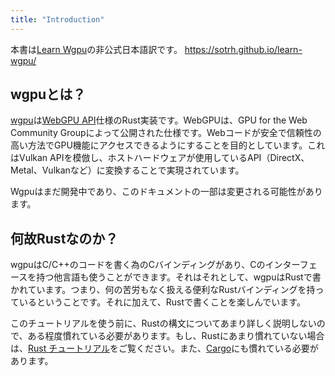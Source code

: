 ```yaml
---
title: "Introduction"
---
```


本書は[Learn Wgpu](https://sotrh.github.io/learn-wgpu/)の非公式日本語訳です。
https://sotrh.github.io/learn-wgpu/

## wgpuとは？
[wgpu](https://github.com/gfx-rs/wgpu)は[WebGPU API](https://gpuweb.github.io/gpuweb/)仕様のRust実装です。WebGPUは、GPU for the Web Community Groupによって公開された仕様です。Webコードが安全で信頼性の高い方法でGPU機能にアクセスできるようにすることを目的としています。これはVulkan APIを模倣し、ホストハードウェアが使用しているAPI（DirectX、Metal、Vulkanなど）に変換することで実現されています。

Wgpuはまだ開発中であり、このドキュメントの一部は変更される可能性があります。

## 何故Rustなのか？
wgpuはC/C++のコードを書く為のCバインディングがあり、Cのインターフェースを持つ他言語も使うことができます。それはそれとして、wgpuはRustで書かれています。つまり、何の苦労もなく扱える便利なRustバインディングを持っているということです。それに加えて、Rustで書くことを楽しんでいます。

このチュートリアルを使う前に、Rustの構文についてあまり詳しく説明しないので、ある程度慣れている必要があります。もし、Rustにあまり慣れていない場合は、[Rust チュートリアル](https://www.rust-lang.org/ja/learn)をご覧ください。また、[Cargo](https://doc.rust-lang.org/cargo/)にも慣れている必要があります。
